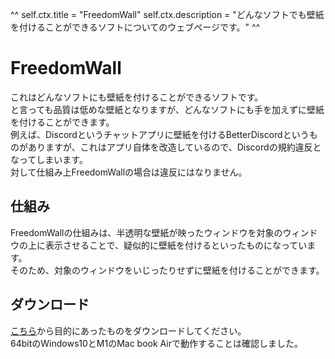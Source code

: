 ^^
self.ctx.title = "FreedomWall"
self.ctx.description = "どんなソフトでも壁紙を付けることができるソフトについてのウェブページです。"
^^
<!--<img src="https://camo.githubusercontent.com/444080972239819b0a3c046f99356dd1a7727b46049e399177af4b60e650bb3e/68747470733a2f2f727464626f742e7765622e6663322e636f6d2f46726565646f6d57616c6c5f446973636f72642e6a7067" alt="Discordに利用規約違反せずに壁紙をつけている様子" width="1000" height="600">-->
# FreedomWall
これはどんなソフトにも壁紙を付けることができるソフトです。  
と言っても品質は低めな壁紙となりますが、どんなソフトにも手を加えずに壁紙を付けることができます。  
例えば、Discordというチャットアプリに壁紙を付けるBetterDiscordというものがありますが、これはアプリ自体を改造しているので、Discordの規約違反となってしまいます。  
対して仕組み上FreedomWallの場合は違反にはなりません。
## 仕組み
FreedomWallの仕組みは、半透明な壁紙が映ったウィンドウを対象のウィンドウの上に表示させることで、疑似的に壁紙を付けるといったものになっています。  
そのため、対象のウィンドウをいじったりせずに壁紙を付けることができます。
## ダウンロード
[こちら](https://github.com/tasuren/FreedomWall/releases)から目的にあったものをダウンロードしてください。  
64bitのWindows10とM1のMac book Airで動作することは確認しました。